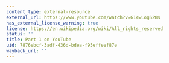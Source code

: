 ```yaml
---
content_type: external-resource
external_url: https://www.youtube.com/watch?v=G14wLogS28s
has_external_license_warning: true
license: https://en.wikipedia.org/wiki/All_rights_reserved
status: ''
title: Part 1 on YouTube
uid: 7876ebcf-3adf-436d-bdea-f95effeef87e
wayback_url: ''
---
```

